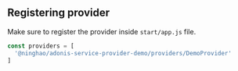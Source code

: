 ## Registering provider

Make sure to register the provider inside `start/app.js` file.

```js
const providers = [
  '@ninghao/adonis-service-provider-demo/providers/DemoProvider'
]
```
